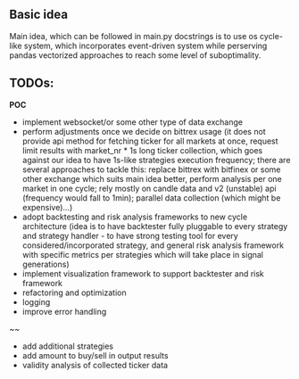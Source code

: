 ## Basic idea

Main idea, which can be followed in main.py docstrings is to use os cycle-like
system, which incorporates event-driven system while perserving pandas
vectorized approaches to reach some level of suboptimality.


## TODOs:
**POC**

- implement websocket/or some other type of data exchange
- perform adjustments once we decide on bittrex usage (it does not provide api method 
for fetching ticker for all markets at once, request limit results with market_nr * 1s long ticker collection, which goes against our idea to have 1s-like strategies execution frequency;
there are several approaches to tackle this: replace bittrex with bitfinex or some other exchange which suits main idea better, 
perform analysis per one market in one cycle; rely mostly on candle data and v2 (unstable) api (frequency would fall to 1min);
parallel data collection (which might be expensive)...)
- adopt backtesting and risk analysis frameworks to new cycle architecture
  (idea is to have backtester fully pluggable to every strategy and strategy handler - to have
  strong testing tool for every considered/incorporated strategy,
  and general risk analysis framework with specific metrics per strategies
   which will take place in signal generations)
- implement visualization framework to support backtester and risk framework
- refactoring and optimization
- logging
- improve error handling

~~
- add additional strategies
- add amount to buy/sell in output results
- validity analysis of collected ticker data



